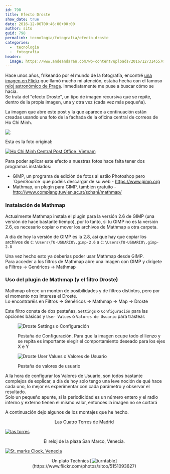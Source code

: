 ```yaml
---
id: 798
title: Efecto Droste
show_date: true
date: 2016-12-06T00:46:00+00:00
author: sito
guid: 798
permalink: tecnologia/fotografia/efecto-droste
categories:
  -  tecnologia
  -  fotografia
header:
  image: https://www.andeandaran.com/wp-content/uploads/2016/12/31455709425_a8b067467a_b-1024x545.jpg
---
```


Hace unos años, frikeando por el mundo de la fotografía, encontré <a href="https://www.flickr.com/photos/top-shot-man/4137477891" target="_blank">una imagen en Flickr</a> que llamó mucho mi atención, estaba hecha con el famoso <a href="https://es.wikipedia.org/wiki/Reloj_Astronómico_de_Praga" target="_blank">reloj astronómico de Praga</a>. Inmediatamente me puse a buscar cómo se hacía.<br /> Se trata del "efecto Droste", un tipo de imagen recursiva que se repite, dentro de la propia imagen, una y otra vez (cada vez más pequeña).<!--more-->


La imagen que abre este post y la que aparece a continuación están creadas usando una foto de la fachada de la oficina central de correos de Ho Chi Minh.


[<img src="https://live.staticflickr.com/5581/31455709425_a8b067467a_b.jpg"/>](https://www.flickr.com/photos/sitoo/31455709425/lightbox/)

Esta es la foto original:

[<img src="https://live.staticflickr.com/5691/31084813960_16b62edd50_c.jpg" alt="Ho Chi Minh Central Post Office, Vietnam"  />](https://www.flickr.com/photos/sitoo/31084813960/in/photostream/lightbox/)

Para poder aplicar este efecto a nuestras fotos hace falta tener dos programas instalados:

<ul>
  <li style="text-align: left;">
    GIMP, un programa de edición de fotos al estilo Photoshop pero `OpenSource` que podéis descargar de su web - <a href="https://www.gimp.org" target="_blank">https://www.gimp.org</a>
  </li>
  <li style="text-align: left;">
    Mathmap, un plugin para GIMP, también gratuito - <a href="http://www.complang.tuwien.ac.at/schani/mathmap/" target="_blank">http://www.complang.tuwien.ac.at/schani/mathmap/</a>
  </li>
</ul>

### Instalación de Mathmap



  Actualmente Mathmap instala el plugin para la versión 2.6 de GIMP (una versión de hace bastante tiempo), por lo tanto, si tu GIMP no es la versión 2.6, es necesario copiar o mover los archivos de Mathmap a otra carpeta.



  A día de hoy la versión de GIMP es la 2.8, así que hay que copiar los archivos de `C:\Users\TU-USUARIO\.gimp-2.6` a `C:\Users\TU-USUARIO\.gimp-2.8`



  Una vez hecho esto ya deberías poder usar Mathmap desde GIMP.<br /> Para acceder a los filtros de Mathmap abre una imagen con GIMP y dirígete a Filtros -> Genéricos -> Mathmap


### Uso del plugin de Mathmap (y el filtro Droste)



  Mathmap ofrece un montón de posibilidades y de filtros distintos, pero por el momento nos interesa el Droste.<br /> Lo encontraréis en Filtros -> Genéricos -> Mathmap -> Map -> Droste



  Este filtro consta de dos pestañas, `Settings` o `Configuración` para las opciones básicas y `User Values` o `Valores de Usuario` para trastear.
<figure id="attachment_800" style="width: 473px" >

<img class="wp-image-800" src="https://www.andeandaran.com/wp-content/uploads/2016/12/droste1.jpg?resize=473%2C265" alt="Droste Settings o Configuración" /> <figcaption class="wp-caption-text">Pestaña de Configuración.  Para que la imagen ocupe todo el lienzo y se repita es importante elegir el comportamiento deseado para los ejes X e Y</figcaption></figure> 
<figure id="attachment_801" style="width: 528px" >

<img class="wp-image-801" src="https://www.andeandaran.com/wp-content/uploads/2016/12/droste2.jpg?resize=528%2C399" alt="Droste User Values o Valores de Usuario" /> <figcaption class="wp-caption-text">Pestaña de valores de usuario</figcaption></figure> 


  A la hora de configurar los Valores de Usuario, son todos bastante complejos de explicar, a día de hoy solo tengo una leve noción de qué hace cada uno, lo mejor es experimentar con cada parámetro y observar el resultado.<br /> Solo un pequeño apunte, si la periodicidad es un número entero y el radio interno y externo tienen el mismo valor, entonces la imagen no se cortará



  A continuación dejo algunos de los montajes que he hecho.


<p style="text-align: center;">
  Las Cuatro Torres de Madrid

[<img src="https://live.staticflickr.com/1591/25088352165_7b04d4d4e4_c.jpg" alt="las torres"  />](https://www.flickr.com/photos/sitoo/25088352165/)
</p>

<p style="text-align: center;">
  El reloj de la plaza San Marco, Venecia.

[<img src="https://live.staticflickr.com/4311/35390765653_9061af95b6_b.jpg" alt="St. marks Clock, Venecia"  />](https://www.flickr.com/photos/sitoo/35390765653/in/album-72157607822233230/)
</p>

<p style="text-align: center;">
  Un plato Technics
[<img src="https://live.staticflickr.com/4018/5151093627_a0e83ca672_c.jpg" alt="turntable"/>](https://www.flickr.com/photos/sitoo/5151093627)
</p>
